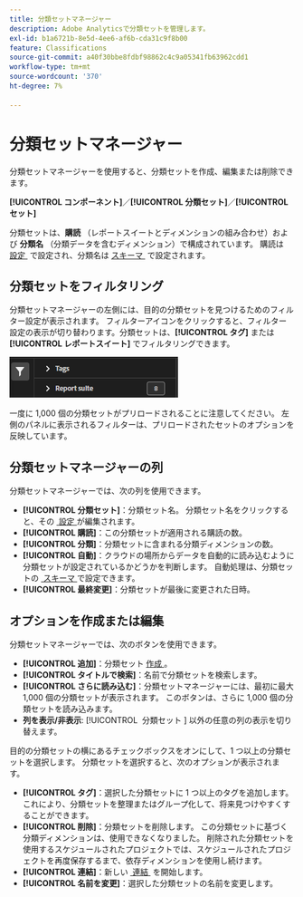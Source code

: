 ```yaml
---
title: 分類セットマネージャー
description: Adobe Analyticsで分類セットを管理します。
exl-id: b1a6721b-8e5d-4ee6-af6b-cda31c9f8b00
feature: Classifications
source-git-commit: a40f30bbe8fdbf98862c4c9a05341fb63962cdd1
workflow-type: tm+mt
source-wordcount: '370'
ht-degree: 7%

---
```


# 分類セットマネージャー

分類セットマネージャーを使用すると、分類セットを作成、編集または削除できます。

**[!UICONTROL コンポーネント]**／**[!UICONTROL 分類セット]**／**[!UICONTROL セット]**

分類セットは、**購読** （レポートスイートとディメンションの組み合わせ）および **分類名** （分類データを含むディメンション）で構成されています。 購読は [&#x200B; 設定 &#x200B;](settings.md) で設定され、分類名は [&#x200B; スキーマ &#x200B;](schema.md) で設定されます。

## 分類セットをフィルタリング

分類セットマネージャーの左側には、目的の分類セットを見つけるためのフィルター設定が表示されます。 フィルターアイコンをクリックすると、フィルター設定の表示が切り替わります。分類セットは、**[!UICONTROL タグ]** または **[!UICONTROL レポートスイート]** でフィルタリングできます。

![分類セットフィルター](../../assets/classification-set-filters.png)

一度に 1,000 個の分類セットがプリロードされることに注意してください。 左側のパネルに表示されるフィルターは、プリロードされたセットのオプションを反映しています。

## 分類セットマネージャーの列

分類セットマネージャーでは、次の列を使用できます。

* **[!UICONTROL 分類セット]**：分類セット名。 分類セット名をクリックすると、その [&#x200B; 設定 &#x200B;](settings.md) が編集されます。
* **[!UICONTROL 購読]**：この分類セットが適用される購読の数。
* **[!UICONTROL 分類]**：分類セットに含まれる分類ディメンションの数。
* **[!UICONTROL 自動]**：クラウドの場所からデータを自動的に読み込むように分類セットが設定されているかどうかを判断します。 自動処理は、分類セットの [&#x200B; スキーマ &#x200B;](schema.md) で設定できます。
* **[!UICONTROL 最終変更]**：分類セットが最後に変更された日時。

## オプションを作成または編集

分類セットマネージャーでは、次のボタンを使用できます。

* **[!UICONTROL 追加]**：分類セット [&#x200B; 作成 &#x200B;](create.md)。
* **[!UICONTROL タイトルで検索]**：名前で分類セットを検索します。
* **[!UICONTROL さらに読み込む]**：分類セットマネージャーには、最初に最大 1,000 個の分類セットが表示されます。 このボタンは、さらに 1,000 個の分類セットを読み込みます。
* **列を表示/非表示**: [!UICONTROL &#x200B; 分類セット &#x200B;] 以外の任意の列の表示を切り替えます。

目的の分類セットの横にあるチェックボックスをオンにして、1 つ以上の分類セットを選択します。 分類セットを選択すると、次のオプションが表示されます。

* **[!UICONTROL タグ]**：選択した分類セットに 1 つ以上のタグを追加します。これにより、分類セットを整理またはグループ化して、将来見つけやすくすることができます。
* **[!UICONTROL 削除]**：分類セットを削除します。 この分類セットに基づく分類ディメンションは、使用できなくなりました。 削除された分類セットを使用するスケジュールされたプロジェクトでは、スケジュールされたプロジェクトを再度保存するまで、依存ディメンションを使用し続けます。
* **[!UICONTROL 連結]**：新しい [&#x200B; 連結 &#x200B;](../consolidations/process.md) を開始します。
* **[!UICONTROL 名前を変更]**：選択した分類セットの名前を変更します。
